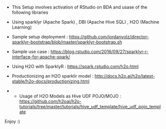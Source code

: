 
  - This Setup involves activation of RStudio on BDA  and usase of the following libraries 

  -  Using sparklyr (Apache Spark) , DBI (Apache Hive SQL) , H2O (Machine Learning) 

  - Sample setup deployment : https://github.com/jordanvolz/director-sparklyr-bootstrap/blob/master/sparklyr-bootstrap.sh

  - Sample use case : https://blog.rstudio.com/2016/09/27/sparklyr-r-interface-for-apache-spark/
  
  - Using H2O with SparklyR : https://spark.rstudio.com/h2o.html
  
  - Productionizing an H2O sparklir model : http://docs.h2o.ai/h2o/latest-stable/h2o-docs/productionizing.html 
  
  - - Usage of H2O Models as Hive UDF POJO/MOJO : https://github.com/h2oai/h2o-tutorials/tree/master/tutorials/hive_udf_template/hive_udf_pojo_template 


 Enjoy :) 

